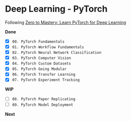 # Deep Learning - PyTorch

Following [Zero to Mastery: Learn PyTorch for Deep Learning](https://www.learnpytorch.io/00_pytorch_fundamentals/) 

**Done**
- [x] `00. PyTorch Fundamentals`
- [x] `01. PyTorch Workflow Fundamentals`
- [x] `02. PyTorch Neural Network Classification`
- [x] `03. PyTorch Computer Vision`
- [x] `04. PyTorch Custom Datasets`
- [x] `05. PyTorch Going Modular`
- [x] `06. PyTorch Transfer Learning`
- [x] `07. PyTorch Experiment Tracking`

**WIP**
- [ ] `08. PyTorch Paper Replicating`
- [ ] `09. PyTorch Model Deployment`

**Next**
